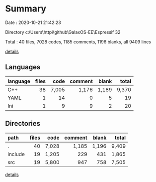 # Summary

Date : 2020-10-21 21:42:23

Directory c:\Users\httpi\github\GalaxOS-EE\Espressif 32

Total : 40 files,  7028 codes, 1185 comments, 1196 blanks, all 9409 lines

[details](details.md)

## Languages
| language | files | code | comment | blank | total |
| :--- | ---: | ---: | ---: | ---: | ---: |
| C++ | 38 | 7,005 | 1,176 | 1,189 | 9,370 |
| YAML | 1 | 14 | 0 | 5 | 19 |
| Ini | 1 | 9 | 9 | 2 | 20 |

## Directories
| path | files | code | comment | blank | total |
| :--- | ---: | ---: | ---: | ---: | ---: |
| . | 40 | 7,028 | 1,185 | 1,196 | 9,409 |
| include | 19 | 1,205 | 229 | 431 | 1,865 |
| src | 19 | 5,800 | 947 | 758 | 7,505 |

[details](details.md)